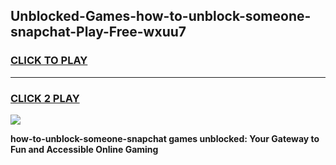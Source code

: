 
## Unblocked-Games-how-to-unblock-someone-snapchat-Play-Free-wxuu7
<h3>
<a href="https://premium76.site?title=how-to-unblock-someone-snapchat&ref=10A">CLICK TO PLAY</a></h3>
<hr>

<h3>
<a href="https://premium76.site?title=how-to-unblock-someone-snapchat&ref=10A">CLICK 2 PLAY</a>
  
</h3>

<a href="https://premium76.site?title=how-to-unblock-someone-snapchat&ref=10A"><img src="https://clearcache.store/games.png"></a>


**how-to-unblock-someone-snapchat games unblocked: Your Gateway to Fun and Accessible Online Gaming**
